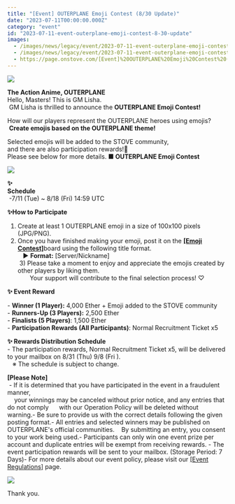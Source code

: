 ```yaml
---
title: "[Event] OUTERPLANE Emoji Contest (8/30 Update)"
date: "2023-07-11T00:00:00.000Z"
category: "event"
id: "2023-07-11-event-outerplane-emoji-contest-8-30-update"
images:
  - /images/news/legacy/event/2023-07-11-event-outerplane-emoji-contest-8-30-update/51bebe0a348646f6ae30ab67eb3f785a.webp
  - /images/news/legacy/event/2023-07-11-event-outerplane-emoji-contest-8-30-update/8b9a43620da64325a1f8844b9028f01d_002.webp
  - https://page.onstove.com/[Event]%20OUTERPLANE%20Emoji%20Contest%20(8_30%20Update)_fichiers/09_%EA%B0%90%EC%82%AC.png
---
```


![](/images/news/legacy/event/2023-07-11-event-outerplane-emoji-contest-8-30-update/51bebe0a348646f6ae30ab67eb3f785a.webp)

  
**The Action Anime, OUTERPLANE**  
Hello, Masters! This is GM Lisha.  
 GM Lisha is thrilled to announce the **OUTERPLANE Emoji Contest!**

How will our players represent the OUTERPLANE heroes using emojis?  
 **Create emojis based on the OUTERPLANE theme!**

Selected emojis will be added to the STOVE community,  
and there are also participation rewards!🎁  
Please see below for more details. **■ OUTERPLANE Emoji Contest**

![](/images/news/legacy/event/2023-07-11-event-outerplane-emoji-contest-8-30-update/8b9a43620da64325a1f8844b9028f01d_002.webp)

  
**✨  
Schedule**  
 -7/11 (Tue) ~ 8/18 (Fri) 14:59 UTC

**✨How to Participate**  
1) Create at least 1 OUTERPLANE emoji in a size of 100x100 pixels (JPG/PNG).  
2) Once you have finished making your emoji, post it on the [**\[Emoji Contest\]**](https://page.onstove.com/outerplane/en/list/123958)board using the following title format.  
   ▶ **Format:** \[Server/Nickname\]  
 3) Please take a moment to enjoy and appreciate the emojis created by other players by liking them.  
       Your support will contribute to the final selection process! ♡

**✨ Event Reward**

\- **Winner (1 Player):** 4,000 Ether + Emoji added to the STOVE community  
\- **Runners-Up (3 Players):** 2,500 Ether  
\- **Finalists (5 Players)**: 1,500 Ether  
\- **Participation Rewards (All Participants)**: Normal Recruitment Ticket x5

**✨ Rewards Distribution Schedule**  
\- The participation rewards, Normal Recruitment Ticket x5, will be delivered to your mailbox on 8/31 (Thu) 9/8 (Fri ).  
   ※ The schedule is subject to change.  

**\[Please Note\]**  
 - If it is determined that you have participated in the event in a fraudulent manner,  
    your winnings may be canceled without prior notice, and any entries that do not comply      with our Operation Policy will be deleted without warning.- Be sure to provide us with the correct details following the given posting format.- All entries and selected winners may be published on OUTERPLANE's official communities.    By submitting an entry, you consent to your work being used.- Participants can only win one event prize per account and duplicate entries will be exempt from receiving rewards. - The event participation rewards will be sent to your mailbox. (Storage Period: 7 Days)- For more details about our event policy, please visit our [\[Event Regulations\]](https://www.smilegatemegaport.com/terms/index?gameType=MOBILE&termsType=8&langCode=en) page.

![](https://page.onstove.com/[Event]%20OUTERPLANE%20Emoji%20Contest%20(8_30%20Update)_fichiers/09_%EA%B0%90%EC%82%AC.png)

Thank you.
